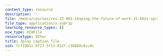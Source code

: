 ```yaml
---
content_type: resource
description: ''
file: /media/courses/res-15-003-shaping-the-future-of-work-15-662x-spring-2016/fcf1901c6f275f13832fc3b8b8c6cc4c_5eKqzY-dyxQ.vtt
file_type: application/x-subrip
learning_resource_types: []
ocw_type: OCWFile
resourcetype: Other
title: 3play caption file
uid: fcf1901c-6f27-5f13-832f-c3b8b8c6cc4c
---
```

